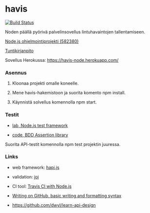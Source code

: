 # havis

[![Build Status](https://travis-ci.org/tzpr/havis.png)](https://travis-ci.org/tzpr/havis)

Noden päällä pyörivä palvelinsovellus lintuhavaintojen tallentamiseen. 

[Node.js ohjelmointiprojekti (582380)](https://www.cs.helsinki.fi/courses/582380/2017/v/k/1)

[Tuntikirjanpito](https://docs.google.com/spreadsheets/d/1NBLY_1rivcEe-nJNlVcYG_qPZA2MytAvqKgr4fHQSiY/edit?usp=sharing)

Sovellus Herokussa: https://havis-node.herokuapp.com/

### Asennus
1. Kloonaa projekti omalle koneelle. 

2. Mene havis-hakemistoon ja suorita komento npm install.

3. Käynnistä solvellus komennolla npm start.

### Testit
- [lab, Node.js test framework](https://github.com/hapijs/lab)

- [code, BDD Assertion library](https://github.com/hapijs/code)

Suorita API-testit komennolla npm test projektin juuressa.



### Links
- web framework: [hapi.js](https://hapijs.com/)

- validation: [joi](https://github.com/hapijs/joi)

- CI tool: [Travis CI with Node.js](https://docs.travis-ci.com/user/languages/javascript-with-nodejs/)

- [Writing on GitHub, basic writing and formatting syntax](https://help.github.com/articles/basic-writing-and-formatting-syntax/)

- https://github.com/dwyl/learn-api-design
